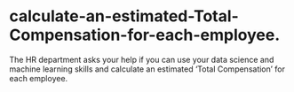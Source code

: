 # calculate-an-estimated-Total-Compensation-for-each-employee.
The HR department asks your help if you can use your data science and machine learning skills and calculate an estimated ‘Total Compensation’ for each employee.
